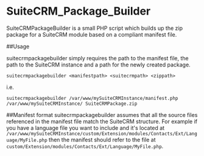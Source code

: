 # SuiteCRM_Package_Builder
SuiteCRMPackageBuilder is a small PHP script which builds up the zip package for a SuiteCRM module based on a compliant manifest file.

##Usage

suitecrmpackagebuilder simply requires the path to the manifest file, the path to the SuiteCRM instance and a path for the newly created package.

`suitecrmpackagebuilder <manifestpath> <suitecrmpath> <zippath>`

i.e.

`suitecrmpackagebuilder /var/www/mySuiteCRMInstance/manifest.php /var/www/mySuiteCRMInstance/ SuiteCRMPackage.zip`

##Manifest format
suitecrmpackagebuilder assumes that all the source files referenced in the manifest file match the SuiteCRM structure. For example if you have a language file you want to include  and it's located at `/var/www/mySuiteCRMInstance/custom/Extension/modules/Contacts/Ext/Language/MyFile.php` then the manifest should refer to the file at `custom/Extension/modules/Contacts/Ext/Language/MyFile.php`.
